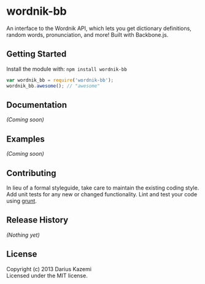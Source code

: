 # wordnik-bb

An interface to the Wordnik API, which lets you get dictionary definitions, random words, pronunciation, and more! Built with Backbone.js.

## Getting Started
Install the module with: `npm install wordnik-bb`

```javascript
var wordnik_bb = require('wordnik-bb');
wordnik_bb.awesome(); // "awesome"
```

## Documentation
_(Coming soon)_

## Examples
_(Coming soon)_

## Contributing
In lieu of a formal styleguide, take care to maintain the existing coding style. Add unit tests for any new or changed functionality. Lint and test your code using [grunt](https://github.com/gruntjs/grunt).

## Release History
_(Nothing yet)_

## License
Copyright (c) 2013 Darius Kazemi  
Licensed under the MIT license.
